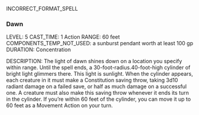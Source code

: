 INCORRECT_FORMAT_SPELL
### Dawn
LEVEL: 5
CAST_TIME: 1 Action
RANGE: 60 feet
COMPONENTS_TEMP_NOT_USED: a sunburst pendant worth at least 100 gp
DURATION: Concentration

DESCRIPTION:
The light of dawn shines down on a location you specify within range. Until the spell ends, a 30-foot-radius.40-foot-high cylinder of bright light glimmers there. This light is sunlight. When the cylinder appears, each creature in it must make a Constitution saving throw, taking 3d10 radiant damage on a failed save, or half as much damage on a successful one. A creature must also make this saving throw whenever it ends its turn in the cylinder. If you’re within 60 feet of the cylinder, you can move it up to 60 feet as a Movement Action on your turn.

